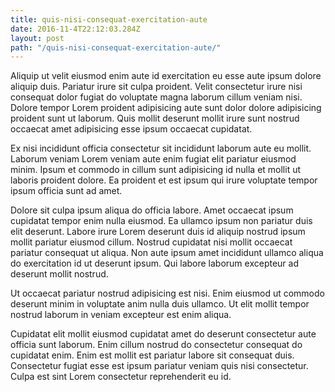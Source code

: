 ```yaml
---
title: quis-nisi-consequat-exercitation-aute
date: 2016-11-4T22:12:03.284Z
layout: post
path: "/quis-nisi-consequat-exercitation-aute/"
---
```


Aliquip ut velit eiusmod enim aute id exercitation eu esse aute ipsum dolore aliquip duis. Pariatur irure sit culpa proident. Velit consectetur irure nisi consequat dolor fugiat do voluptate magna laborum cillum veniam nisi. Dolore tempor Lorem proident adipisicing aute sunt dolor dolore adipisicing proident sunt ut laborum. Quis mollit deserunt mollit irure sunt nostrud occaecat amet adipisicing esse ipsum occaecat cupidatat.

Ex nisi incididunt officia consectetur sit incididunt laborum aute eu mollit. Laborum veniam Lorem veniam aute enim fugiat elit pariatur eiusmod minim. Ipsum et commodo in cillum sunt adipisicing id nulla et mollit ut laboris proident dolore. Ea proident et est ipsum qui irure voluptate tempor ipsum officia sunt ad amet.

Dolore sit culpa ipsum aliqua do officia labore. Amet occaecat ipsum cupidatat tempor enim nulla eiusmod. Ea ullamco ipsum non pariatur duis elit deserunt. Labore irure Lorem deserunt duis id aliquip nostrud ipsum mollit pariatur eiusmod cillum. Nostrud cupidatat nisi mollit occaecat pariatur consequat ut aliqua. Non aute ipsum amet incididunt ullamco aliqua do exercitation id ut deserunt ipsum. Qui labore laborum excepteur ad deserunt mollit nostrud.

Ut occaecat pariatur nostrud adipisicing est nisi. Enim eiusmod ut commodo deserunt minim in voluptate anim nulla duis ullamco. Ut elit mollit tempor nostrud laborum in veniam excepteur est enim aliqua.

Cupidatat elit mollit eiusmod cupidatat amet do deserunt consectetur aute officia sunt laborum. Enim cillum nostrud do consectetur consequat do cupidatat enim. Enim est mollit est pariatur labore sit consequat duis. Consectetur fugiat esse est ipsum pariatur veniam quis nisi consectetur. Culpa est sint Lorem consectetur reprehenderit eu id.